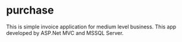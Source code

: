 # purchase
This is simple invoice application for medium level business.
This app developed by ASP.Net MVC and MSSQL Server.
